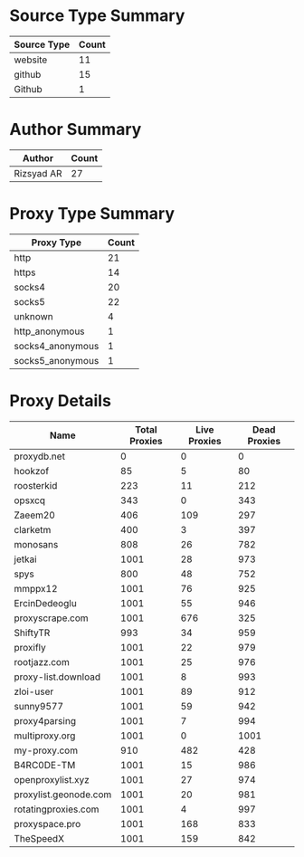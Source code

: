 # Source Type Summary

| Source Type | Count |
|-------------|-------|
| website | 11 |
| github | 15 |
| Github | 1 |


# Author Summary

| Author | Count |
|--------|-------|
| Rizsyad AR | 27 |


# Proxy Type Summary

| Proxy Type | Count |
|------------|-------|
| http | 21 |
| https | 14 |
| socks4 | 20 |
| socks5 | 22 |
| unknown | 4 |
| http_anonymous | 1 |
| socks4_anonymous | 1 |
| socks5_anonymous | 1 |


# Proxy Details

| Name | Total Proxies | Live Proxies | Dead Proxies |
|------|---------------|--------------|---------------|
| proxydb.net | 0 | 0 | 0 |
| hookzof | 85 | 5 | 80 |
| roosterkid | 223 | 11 | 212 |
| opsxcq | 343 | 0 | 343 |
| Zaeem20 | 406 | 109 | 297 |
| clarketm | 400 | 3 | 397 |
| monosans | 808 | 26 | 782 |
| jetkai | 1001 | 28 | 973 |
| spys | 800 | 48 | 752 |
| mmppx12 | 1001 | 76 | 925 |
| ErcinDedeoglu | 1001 | 55 | 946 |
| proxyscrape.com | 1001 | 676 | 325 |
| ShiftyTR | 993 | 34 | 959 |
| proxifly | 1001 | 22 | 979 |
| rootjazz.com | 1001 | 25 | 976 |
| proxy-list.download | 1001 | 8 | 993 |
| zloi-user | 1001 | 89 | 912 |
| sunny9577 | 1001 | 59 | 942 |
| proxy4parsing | 1001 | 7 | 994 |
| multiproxy.org | 1001 | 0 | 1001 |
| my-proxy.com | 910 | 482 | 428 |
| B4RC0DE-TM | 1001 | 15 | 986 |
| openproxylist.xyz | 1001 | 27 | 974 |
| proxylist.geonode.com | 1001 | 20 | 981 |
| rotatingproxies.com | 1001 | 4 | 997 |
| proxyspace.pro | 1001 | 168 | 833 |
| TheSpeedX | 1001 | 159 | 842 |

